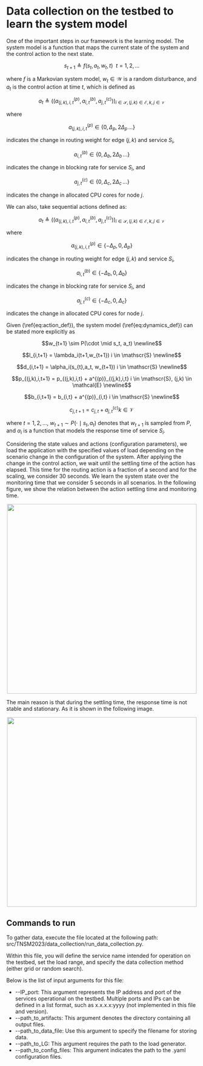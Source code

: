 # Data collection on the testbed to learn the system model

One of the important steps in our framework is the learning model. The system model is a function that maps the current state of the system and the control action to the next state.

```math
s_{t+1} \triangleq f(s_t, a_t, w_t, t) \ \ t=1,2,...
```

where $f$ is a Markovian system model, $w_t \in \mathcal{W}$ is a random disturbance, and $a_t$ is the control action at time $t$, which is defined as

```math
a_t \triangleq ((a^{(p)}_{(j,k),i,t}, a^{(b)}_{i,t}, a^{(c)}_{j,t}))_{i \in \mathscr{S}, (j,k) \in \mathcal{E}, k,j \in \mathcal{V}}
```

where 
```math
a^{(p)}_{(j,k),i,t} \in \{0, \Delta_p, 2\Delta_p\, ...\}
```
indicates the change in routing weight for edge $(j,k)$ and service $S_i$, 
```math
a^{(b)}_{i,t} \in \{0, \Delta_b, 2\Delta_b\, ...\}
```
indicates the change in blocking rate for service $S_i$, and 
```math
a^{(c)}_{j,t} \in \{0, \Delta_c, 2\Delta_c\, ...\}
```
indicates the change in allocated CPU cores for node $j$.

We can also, take sequential actions defined as:

```math
a_t \triangleq ((a^{(p)}_{(j,k),i,t}, a^{(b)}_{i,t}, a^{(c)}_{j,t}))_{i \in \mathscr{S}, (j,k) \in \mathcal{E}, k,j \in \mathcal{V}}
```

where 
```math
a^{(p)}_{(j,k),i,t} \in \{-\Delta_p, 0, \Delta_p\} 
```
indicates the change in routing weight for edge $(j,k)$ and service $S_i$, 
```math
a^{(b)}_{i,t} \in \{-\Delta_b, 0, \Delta_b\} 
```
indicates the change in blocking rate for service $S_i$, and 
```math
a^{(c)}_{j,t} \in \{-\Delta_c,0,\Delta_c\} 
```
indicates the change in allocated CPU cores for node $j$.

Given (\ref{eq:action_def}), the system model (\ref{eq:dynamics_def}) can be stated more explicitly as

```math
w_{t+1} \sim P(\cdot \mid s_t, a_t) \newline
```
```math
l_{i,t+1} = \lambda_i(t+1,w_{t+1}) i \in \mathscr{S}  \newline
```
```math
d_{i,t+1} = \alpha_i(s_{t},a_t, w_{t+1}) i \in \mathscr{S}  \newline
```
```math
p_{(j,k),i,t+1} = p_{(j,k),i,t} + a^{(p)}_{(j,k),i,t}  i \in \mathscr{S}, (j,k) \in \mathcal{E} \newline
```
```math
b_{i,t+1} = b_{i,t} + a^{(p)}_{i,t}   i \in \mathscr{S} \newline
```
```math
c_{j,t+1} = c_{j,t} + a^{(c)}_{j,t}  k \in \mathcal{V} 
```

where $t=1,2,...$, $w_{t+1} \sim P(\cdot \mid s_t, a_t)$ denotes that $w_{t+1}$ is sampled from $P$, and $\alpha_i$ is a function that models the response time of service $S_i$.

Considering the state values and actions (configuration parameters), we load the application with the specified values of load depending on the scenario change in the configuration of the system. After applying the change in the control action, we wait until the settling time of the action has elapsed. This time for the routing action is a fraction of a second and for the scaling, we consider 30 seconds. We learn the system state over the monitoring time that we consider 5 seconds in all scenarios. In the following figure, we show the relation between the action settling time and monitoring time.  

<p align="center">
<img src="https://github.com/foroughsh/online_policy_adaptation_using_rollout/blob/main/documentation/images/time_step.png" width="500"/>
</p>

The main reason is that during the settling time, the response time is not stable and stationary. As it is shown in the following image.

<p align="center">
<img src="https://github.com/foroughsh/online_policy_adaptation_using_rollout/blob/main/documentation/images/settling_time.png" width="500"/>
</p>

## Commands to run
To gather data, execute the file located at the following path: src/TNSM2023/data_collection/run_data_collection.py. 

Within this file, you will define the service name intended for operation on the testbed, set the load range, and specify the data collection method (either grid or random search).

Below is the list of input arguments for this file:

* --IP_port: This argument represents the IP address and port of the services operational on the testbed. Multiple ports and IPs can be defined in a list format, such as x.x.x.x:yyyy (not implemented in this file and version).
* --path_to_artifacts: This argument denotes the directory containing all output files.
* --path_to_data_file: Use this argument to specify the filename for storing data.
* --path_to_LG: This argument requires the path to the load generator.
* --path_to_config_files: This argument indicates the path to the .yaml configuration files.
